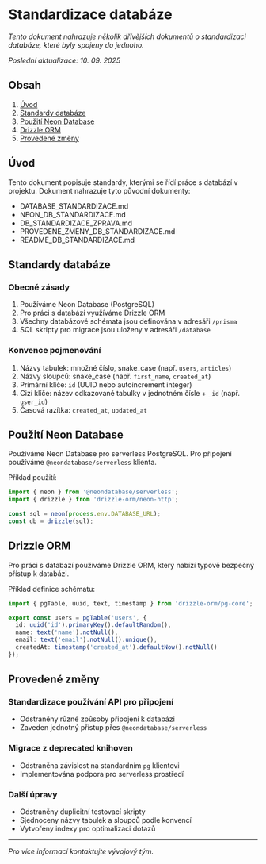 # Standardizace databáze

*Tento dokument nahrazuje několik dřívějších dokumentů o standardizaci databáze, které byly spojeny do jednoho.*

*Poslední aktualizace: 10. 09. 2025*

## Obsah
1. [Úvod](#úvod)
2. [Standardy databáze](#standardy-databáze)
3. [Použití Neon Database](#použití-neon-database)
4. [Drizzle ORM](#drizzle-orm)
5. [Provedené změny](#provedené-změny)

## Úvod

Tento dokument popisuje standardy, kterými se řídí práce s databází v projektu. Dokument nahrazuje tyto původní dokumenty:
- DATABASE_STANDARDIZACE.md
- NEON_DB_STANDARDIZACE.md
- DB_STANDARDIZACE_ZPRAVA.md
- PROVEDENE_ZMENY_DB_STANDARDIZACE.md
- README_DB_STANDARDIZACE.md

## Standardy databáze

### Obecné zásady
1. Používáme Neon Database (PostgreSQL)
2. Pro práci s databází využíváme Drizzle ORM
3. Všechny databázové schémata jsou definována v adresáři `/prisma`
4. SQL skripty pro migrace jsou uloženy v adresáři `/database`

### Konvence pojmenování
1. Názvy tabulek: množné číslo, snake_case (např. `users`, `articles`)
2. Názvy sloupců: snake_case (např. `first_name`, `created_at`)
3. Primární klíče: `id` (UUID nebo autoincrement integer)
4. Cizí klíče: název odkazované tabulky v jednotném čísle + `_id` (např. `user_id`)
5. Časová razítka: `created_at`, `updated_at`

## Použití Neon Database

Používáme Neon Database pro serverless PostgreSQL. Pro připojení používáme `@neondatabase/serverless` klienta.

Příklad použití:
```javascript
import { neon } from '@neondatabase/serverless';
import { drizzle } from 'drizzle-orm/neon-http';

const sql = neon(process.env.DATABASE_URL);
const db = drizzle(sql);
```

## Drizzle ORM

Pro práci s databází používáme Drizzle ORM, který nabízí typově bezpečný přístup k databázi.

Příklad definice schématu:
```typescript
import { pgTable, uuid, text, timestamp } from 'drizzle-orm/pg-core';

export const users = pgTable('users', {
  id: uuid('id').primaryKey().defaultRandom(),
  name: text('name').notNull(),
  email: text('email').notNull().unique(),
  createdAt: timestamp('created_at').defaultNow().notNull()
});
```

## Provedené změny

### Standardizace používání API pro připojení
- Odstraněny různé způsoby připojení k databázi
- Zaveden jednotný přístup přes `@neondatabase/serverless`

### Migrace z deprecated knihoven
- Odstraněna závislost na standardním `pg` klientovi
- Implementována podpora pro serverless prostředí

### Další úpravy
- Odstraněny duplicitní testovací skripty
- Sjednoceny názvy tabulek a sloupců podle konvencí
- Vytvořeny indexy pro optimalizaci dotazů

---
*Pro více informací kontaktujte vývojový tým.*
